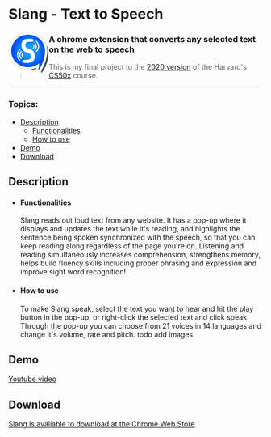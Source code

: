 <h1>Slang - Text to Speech</h1>

<img align="left" src="/images/icon80.png">

### A chrome extension that converts any selected text on the web to speech

> This is my final project to the [2020 version](https://cs50.harvard.edu/x/2020/) of the Harvard's [CS50x](https://cs50.harvard.edu/x/) course.
---

### Topics:
  - [Description](#description)
    - [Functionalities](#functionalities)
    - [How to use](#how-to-use)
  - [Demo](#demo)
  - [Download](#download)

## Description

  - #### Functionalities
    Slang reads out loud text from any website. It has a pop-up where it displays and updates the text while it's reading, and highlights the sentence being spoken synchronized with the speech, so that you can keep reading along regardless of the page you're on. Listening and reading simultaneously increases comprehension, strengthens memory, helps build fluency skills including proper phrasing and expression and improve sight word recognition!

  - #### How to use
    To make Slang speak, select the text you want to hear and hit the play button in the pop-up, or right-click the selected text and click speak.
    Through the pop-up you can choose from 21 voices in 14 languages and change it's volume, rate and pitch.
todo add images
## Demo

[Youtube video](https://youtu.be/RYb9BEUVTdY)

## Download

[Slang is available to download at the Chrome Web Store](https://chrome.google.com/webstore/detail/slang-text-to-speech/enkmbkhkbdiaafkmofbmdahclajelgfh).

